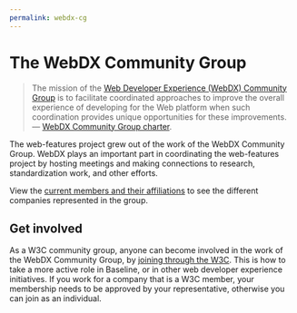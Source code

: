 ```yaml
---
permalink: webdx-cg
---
```


# The WebDX Community Group

> The mission of the [Web Developer Experience (WebDX) Community Group](https://www.w3.org/community/webdx/) is to facilitate coordinated approaches to improve the overall experience of developing for the Web platform when such coordination provides unique opportunities for these improvements. — [WebDX Community Group charter](https://github.com/web-platform-dx/admin/blob/main/charter.md).

The web-features project grew out of the work of the WebDX Community Group. WebDX plays an important part in coordinating the web-features project by hosting meetings and making connections to research, standardization work, and other efforts.

View the [current members and their affiliations](https://www.w3.org/community/webdx/participants) to see the different companies represented in the group.

## Get involved

As a W3C community group, anyone can become involved in the work of the WebDX Community Group, by [joining through the W3C](https://www.w3.org/community/webdx/join). This is how to take a more active role in Baseline, or in other web developer experience initiatives. If you work for a company that is a W3C member, your membership needs to be approved by your representative, otherwise you can join as an individual.
